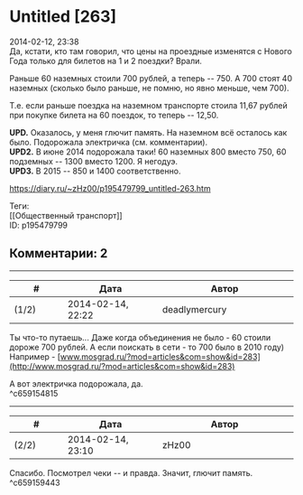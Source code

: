 Untitled [263]
==============

  
2014-02-12, 23:38  
 Да, кстати, кто там говорил, что цены на проездные изменятся с Нового Года только для билетов на 1 и 2 поездки? Врали.   
   
 Раньше 60 наземных стоили 700 рублей, а теперь -- 750. А 700 стоят 40 наземных (сколько было раньше, не помню, но явно меньше, чем 700).   
   
 Т.е. если раньше поездка на наземном транспорте стоила 11,67 рублей при покупке билета на 60 поездок, то теперь -- 12,50.   
   
  **UPD.**  Оказалось, у меня глючит память. На наземном всё осталось как было. Подорожала электричка (см. комментарии).   
  **UPD2.**  В июне 2014 подорожала таки! 60 наземных 800 вместо 750, 60 подземных -- 1300 вместо 1200. Я негодуэ.   
  **UPD3.**  В 2015 -- 850 и 1400 соответственно.   
  
<https://diary.ru/~zHz00/p195479799_untitled-263.htm>  
  
Теги:  
[[Общественный транспорт]]  
ID: p195479799  


Комментарии: 2
--------------

  


---



|         #         |              Дата              |                     Автор                     |           ID           |
| --- | --- | --- | --- |
| (1/2) | 2014-02-14, 22:22 | deadlymercury | c659154815 |

  
 Ты что-то путаешь... Даже когда объединения не было - 60 стоили дороже 700 рублей. А если поискать в сети - то 700 было в 2010 году)   
 Например -  [www.mosgrad.ru/?mod=articles&com=show&id=283](http://www.mosgrad.ru/?mod=articles&com=show&id=283)    
   
 А вот электричка подорожала, да.   
 ^c659154815

---



|         #         |              Дата              |                     Автор                     |           ID           |
| --- | --- | --- | --- |
| (2/2) | 2014-02-14, 23:10 | zHz00 | c659159443 |

  
 Спасибо. Посмотрел чеки -- и правда. Значит, глючит память.   
 ^c659159443